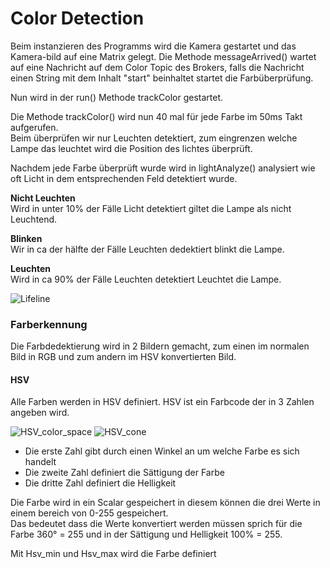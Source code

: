 # Color Detection  
  
Beim instanzieren des Programms wird die Kamera gestartet und das Kamera-bild auf eine Matrix gelegt.
Die Methode messageArrived() wartet auf eine Nachricht auf dem Color Topic des Brokers, falls die Nachricht einen String mit dem Inhalt "start" beinhaltet startet die Farbüberprüfung.  

Nun wird in der run() Methode trackColor gestartet.  

Die Methode trackColor() wird nun 40 mal für jede Farbe im 50ms Takt aufgerufen.   
Beim überprüfen wir nur Leuchten detektiert, zum eingrenzen welche Lampe das leuchtet wird die Position des lichtes überprüft.  
  
Nachdem jede Farbe überprüft wurde wird in lightAnalyze() analysiert wie oft Licht in dem entsprechenden Feld detektiert wurde.  
  
 **Nicht Leuchten**  
Wird in unter 10% der Fälle Licht detektiert giltet die Lampe als nicht Leuchtend.  
  
**Blinken**  
Wir in ca der hälfte der Fälle Leuchten dedektiert blinkt die Lampe.  
  
**Leuchten**  
Wird in ca 90% der Fälle Leuchten detektiert Leuchtet die Lampe.  
  
     
    
![Lifeline](https://gitlab.com/solidus/hefei/uploads/e1c974047b56d253f2a56a7f93a7f0a3/Lifeline.JPG)  
    
### Farberkennung   
  
Die Farbdedektierung wird in 2 Bildern gemacht, zum einen im normalen Bild in RGB und zum andern im HSV konvertierten Bild.  
  
#### HSV  
  
Alle Farben werden in HSV definiert. HSV ist ein Farbcode der in 3 Zahlen angeben wird.    
  
![HSV_color_space](https://gitlab.com/solidus/hefei/uploads/8028743baa238d7c90889414cbefa423/HSV_color_space.png)
![HSV_cone](https://gitlab.com/solidus/hefei/uploads/fc0c1707ccb3c582bcb3fbac5aaf187b/HSV_cone.jpg)
  
  
- Die erste Zahl gibt durch einen Winkel an um welche Farbe es sich handelt  
- Die zweite Zahl definiert die Sättigung der Farbe
- Die dritte Zahl definiert die Helligkeit         
      
  
       
Die Farbe wird in ein Scalar gespeichert in diesem können die drei Werte in einem bereich von 0-255 gespeichert.   
Das bedeutet dass die Werte konvertiert werden müssen sprich für die Farbe 360° = 255 und in der Sättigung und Helligkeit 100% = 255.	

Mit Hsv_min und Hsv_max wird die Farbe definiert

   
